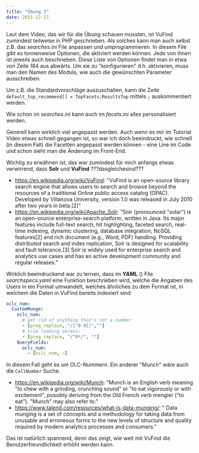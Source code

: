 ```yaml
---
title: "Übung 3"
date: 2021-12-17
---
```


Laut dem Video, das wir für die Übung schauen mussten, ist VuFind zumindest teilweise in PHP geschrieben. Als solches kann man auch selbst z.B. das _searches.ini_ File anpassen und umprogrammieren. In diesem File gibt es tonnenweise Optionen, die aktiviert werden können. Jede von ihnen ist jeweils auch beschrieben. Diese Liste von Optionen findet man in etwa von Zeile 184 aus abwärts. 
Um sie zu "konfigurieren" d.h. aktivieren, muss man den Namen des Moduls, wie auch die gewünschten Parameter ausschreiben.

Um z.B. die Standardvorschläge auszuschalten, kann die Zeile ```default_top_recommend[] = TopFacets:ResultsTop``` mittels ```;``` auskommentiert werden.

Wie schon im _searches.ini_ kann auch im _facets.ini_ alles personalisiert werden. 

Generell kann wirklich viel angepasst werden. Auch wenn es mir im Tutorial Video etwas schnell gegangen ist, so war ich doch beeindruckt, wie schnell (in diesem Fall) die Facetten angepasst werden können - eine Line im Code und schon sieht man die Änderung im Front-End.


Wichtig zu erwähnen ist, das war zumindest für mich anfangs etwas verwirrend, dass **Solr** und **VuFind** ???dasgleichesind???
- https://en.wikipedia.org/wiki/VuFind: "VuFind is an open-source library search engine that allows users to search and browse beyond the resources of a traditional Online public access catalog (OPAC). Developed by Villanova University, version 1.0 was released in July 2010 after two years in beta.[2]"
- https://en.wikipedia.org/wiki/Apache_Solr: "Solr (pronounced "solar") is an open-source enterprise-search platform, written in Java. Its major features include full-text search, hit highlighting, faceted search, real-time indexing, dynamic clustering, database integration, NoSQL features[2] and rich document (e.g., Word, PDF) handling. Providing distributed search and index replication, Solr is designed for scalability and fault tolerance.[3] Solr is widely used for enterprise search and analytics use cases and has an active development community and regular releases."

Wirklich beeindruckend war zu lernen, dass im **YAML** () File _searchspecs.yaml_ eine Funktion beschrieben wird, welche die Angaben des Users in ein Format umwandelt, welches ähnliches zu dem Format ist, in welchem die Daten in VuFind bereits indexiert sind:

~~~yaml
oclc_num:
  CustomMunge:
    oclc_num:
      # get rid of anything that's not a number
      - [preg_replace, "/[^0-9]/",""]
      # trim leading zereos:
      - [preg_replace, "/^0*/", ""]
    QueryFields:
      oclc_num:
        - [oclc_num, ~]
~~~

In diesem Fall geht es um OLC-Nummern. Ein anderer "Munch" wäre auch die ```CallNumber``` Suche. 

- https://en.wikipedia.org/wiki/Munch: "Munch is an English verb meaning "to chew with a grinding, crunching sound" or "to eat vigorously or with excitement", possibly deriving from the Old French verb mengier ("to eat"). "Munch" may also refer to:"
- https://www.talend.com/resources/what-is-data-munging/: " Data munging is a set of concepts and a methodology for taking data from unusable and erroneous forms to the new levels of structure and quality required by modern analytics processes and consumers."

Das ist natürlich spannend, denn das zeigt, wie weit mit VuFind die Benutzerfreundlichkeit erhöht werden kann.
